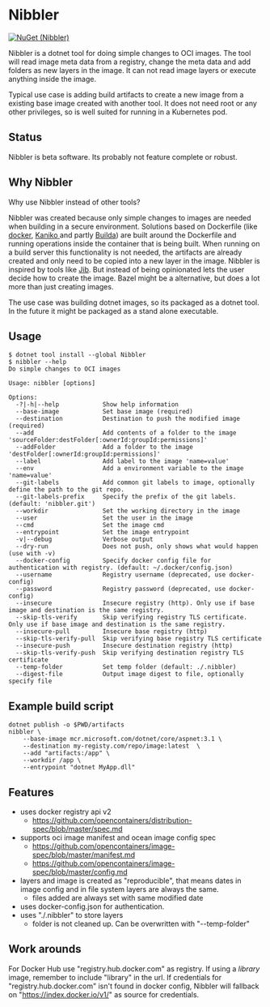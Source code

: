 # Nibbler

[![NuGet (Nibbler)](https://img.shields.io/nuget/v/Nibbler)](https://www.nuget.org/packages/Nibbler/)

Nibbler is a dotnet tool for doing simple changes to OCI images.
The tool will read image meta data from a registry, change the meta data and add folders as new layers in the image.
It can not read image layers or execute anything inside the image.

Typical use case is adding build artifacts to create a new image from a existing base image created with another tool.
It does not need root or any other privileges, so is well suited for running in a Kubernetes pod.

## Status

Nibbler is beta software. Its probably not feature complete or robust.

## Why Nibbler

Why use Nibbler instead of other tools?

Nibbler was created because only simple changes to images are needed when building in a secure environment. 
Solutions based on Dockerfile (like [docker](https://docs.docker.com/engine/reference/commandline/build/), [Kaniko  ](https://github.com/GoogleContainerTools/kaniko) and partly [Builda](https://github.com/containers/buildah)) are built around the Dockerfile and running operations inside the container that is being built.
When running on a build server this functionality is not needed, the artifacts are already created and only need to be copied into a new layer in the image.
Nibbler is inspired by tools like [Jib](https://github.com/GoogleContainerTools/jib). But instead of being opinionated lets the user decide how to create the image.
Bazel might be a alternative, but does a lot more than just creating images.

The use case was building dotnet images, so its packaged as a dotnet tool. In the future it might be packaged as a stand alone executable.

## Usage

```
$ dotnet tool install --global Nibbler
$ nibbler --help
Do simple changes to OCI images

Usage: nibbler [options]

Options:
  -?|-h|--help            Show help information
  --base-image            Set base image (required)
  --destination           Destination to push the modified image (required)
  --add                   Add contents of a folder to the image 'sourceFolder:destFolder[:ownerId:groupId:permissions]'   
  --addFolder             Add a folder to the image 'destFolder[:ownerId:groupId:permissions]'
  --label                 Add label to the image 'name=value'
  --env                   Add a environment variable to the image 'name=value'
  --git-labels            Add common git labels to image, optionally define the path to the git repo.
  --git-labels-prefix	  Specify the prefix of the git labels. (default: 'nibbler.git')
  --workdir               Set the working directory in the image
  --user                  Set the user in the image
  --cmd                   Set the image cmd
  --entrypoint            Set the image entrypoint
  -v|--debug              Verbose output
  --dry-run               Does not push, only shows what would happen (use with -v)
  --docker-config         Specify docker config file for authentication with registry. (default: ~/.docker/config.json)   
  --username              Registry username (deprecated, use docker-config)
  --password              Registry password (deprecated, use docker-config)
  --insecure              Insecure registry (http). Only use if base image and destination is the same registry.          
  --skip-tls-verify       Skip verifying registry TLS certificate. Only use if base image and destination is the same registry.
  --insecure-pull         Insecure base registry (http)
  --skip-tls-verify-pull  Skip verifying base registry TLS certificate
  --insecure-push         Insecure destination registry (http)
  --skip-tls-verify-push  Skip verifying destination registry TLS certificate
  --temp-folder           Set temp folder (default: ./.nibbler)
  --digest-file           Output image digest to file, optionally specify file
```

## Example build script

```
dotnet publish -o $PWD/artifacts
nibbler \
	--base-image mcr.microsoft.com/dotnet/core/aspnet:3.1 \
	--destination my-registy.com/repo/image:latest  \
	--add "artifacts:/app" \
	--workdir /app \
	--entrypoint "dotnet MyApp.dll" 
```

## Features

- uses docker registry api v2
  - https://github.com/opencontainers/distribution-spec/blob/master/spec.md
- supports oci image manifest and ocean image config spec
  - https://github.com/opencontainers/image-spec/blob/master/manifest.md
  - https://github.com/opencontainers/image-spec/blob/master/config.md
- layers and image is created as "reproducible", that means dates in image config and in file system layers are always the same.
  - files added are always set with same modified date
- uses docker-config.json for authentication.
- uses "./.nibbler" to store layers
  - folder is not cleaned up. Can be overwritten with "--temp-folder"
  
## Work arounds

For Docker Hub use "registry.hub.docker.com" as registry.
If using a _library_ image, remember to include "library" in the url.
If credentials for "registry.hub.docker.com" isn't found in docker config, Nibbler will fallback on "https://index.docker.io/v1/" as source for credentials.